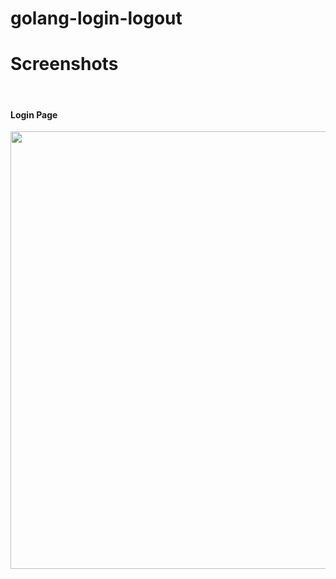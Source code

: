 # golang-login-logout
<h1>Screenshots</h1>
<br>
<h4>Login Page</h4>
<img height=700 src="https://github.com/thanamat/golang-login-logout/blob/master/photo-github/login.jpg"/>
